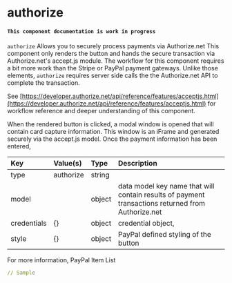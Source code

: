 # authorize

#### `This component documentation is work in progress`

`authorize` Allows you to securely process payments via Authorize.net This component only renders the button and hands the secure transaction via Authorize.net's accept.js module. The workflow for this component requires a bit more work than the Stripe or PayPal payment gateways. Unlike those elements, `authorize` requires server side calls the the Authorize.net API to complete the transaction.

See [https://developer.authorize.net/api/reference/features/acceptjs.html](https://developer.authorize.net/api/reference/features/acceptjs.html) for workflow reference and deeper understanding of this component.

When the rendered button is clicked, a modal window is opened that will contain card capture information. This window is an iFrame and generated securely via the accept.js model. Once the payment information has been entered,



| Key | Value\(s\) | Type | Description |
| :--- | :--- | :--- | :--- |
| type | authorize | string |  |
| model |  | object | data model key name that will contain results of payment transactions returned from Authorize.net |
| credentials | {} | object | credential object, |
| style | {} | object | PayPal defined styling of the button |

For more information, PayPal Item List

```yaml
// Sample 

```

```javascript

```

### 

